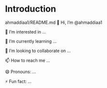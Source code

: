 # Introduction
ahmaddiaa1/README.md
👋 Hi, I’m @ahmaddiaa1


👀 I’m interested in ...

🌱 I’m currently learning ...

💞️ I’m looking to collaborate on ...

📫 How to reach me ...

😄 Pronouns: ...

⚡ Fun fact: ...
